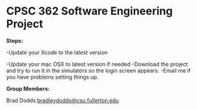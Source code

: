 # CPSC 362 Software Engineering Project

**Steps:**

-Update your Xcode to the latest version

-Update your mac OSX to latest version if needed
-Download the project and try to run it in the simulators so the login screen appears.
-Email me if you have problems setting things up.

**Group Members:**

Brad Dodds bradleydodds@csu.fullerton.edu
